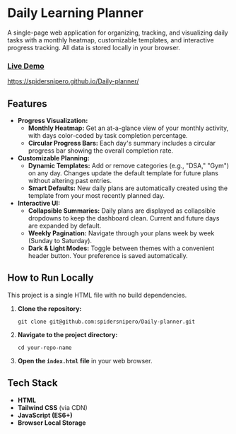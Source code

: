 # Daily Learning Planner

A single-page web application for organizing, tracking, and visualizing daily tasks with a monthly heatmap, customizable templates, and interactive progress tracking. All data is stored locally in your browser.

### [Live Demo](https://spidersnipero.github.io/Daily-planner/) 

https://spidersnipero.github.io/Daily-planner/

## Features

* **Progress Visualization:**
    * **Monthly Heatmap:** Get an at-a-glance view of your monthly activity, with days color-coded by task completion percentage.
    * **Circular Progress Bars:** Each day's summary includes a circular progress bar showing the overall completion rate.
* **Customizable Planning:**
    * **Dynamic Templates:** Add or remove categories (e.g., "DSA," "Gym") on any day. Changes update the default template for future plans without altering past entries.
    * **Smart Defaults:** New daily plans are automatically created using the template from your most recently planned day.
* **Interactive UI:**
    * **Collapsible Summaries:** Daily plans are displayed as collapsible dropdowns to keep the dashboard clean. Current and future days are expanded by default.
    * **Weekly Pagination:** Navigate through your plans week by week (Sunday to Saturday).
    * **Dark & Light Modes:** Toggle between themes with a convenient header button. Your preference is saved automatically.

## How to Run Locally

This project is a single HTML file with no build dependencies.

1.  **Clone the repository:**
    ```
    git clone git@github.com:spidersnipero/Daily-planner.git
    ```
2.  **Navigate to the project directory:**
    ```
    cd your-repo-name
    ```
3.  **Open the `index.html` file** in your web browser.

## Tech Stack

* **HTML**
* **Tailwind CSS** (via CDN)
* **JavaScript (ES6+)**
* **Browser Local Storage**
